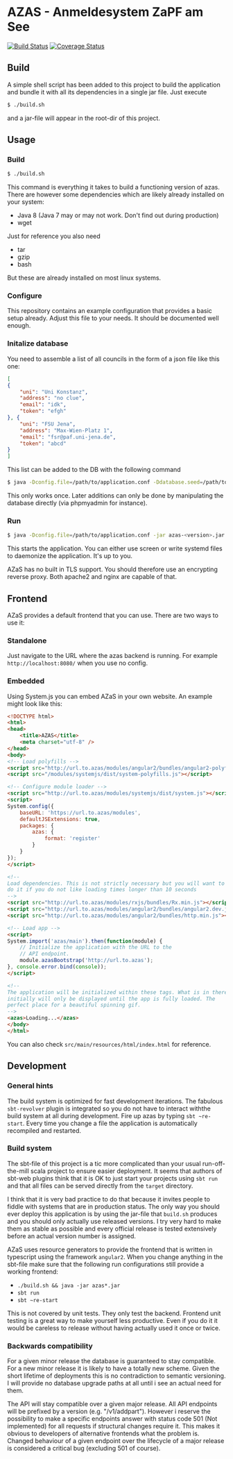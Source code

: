 AZAS - Anmeldesystem ZaPF am See
================================

[![Build Status](https://travis-ci.org/Richard-W/azas.svg?branch=master)](https://travis-ci.org/Richard-W/azas)
[![Coverage Status](https://coveralls.io/repos/github/Richard-W/azas/badge.svg?branch=master)](https://coveralls.io/github/Richard-W/azas?branch=master)

Build
-----

A simple shell script has been added to this project to build the
application and bundle it with all its dependencies in a single jar
file. Just execute

```sh
$ ./build.sh
```

and a jar-file will appear in the root-dir of this project.

Usage
-----

### Build

```sh
$ ./build.sh
```

This command is everything it takes to build a functioning version of
azas. There are however some dependencies which are likely already
installed on your system:

 * Java 8 (Java 7 may or may not work. Don't find out during production)
 * wget
 
Just for reference you also need

 * tar
 * gzip
 * bash
 
But these are already installed on most linux systems.

### Configure

This repository contains an example configuration that provides a basic
setup already. Adjust this file to your needs. It should be documented
well enough.

### Initalize database

You need to assemble a list of all councils in the form of a json file
like this one:

```json
[
{
	"uni": "Uni Konstanz",
	"address": "no clue",
	"email": "idk",
	"token": "efgh"
}, {
	"uni": "FSU Jena",
	"address": "Max-Wien-Platz 1",
	"email": "fsr@paf.uni-jena.de",
	"token": "abcd"
}
]
```

This list can be added to the DB with the following command

```sh
$ java -Dconfig.file=/path/to/application.conf -Ddatabase.seed=/path/to/json/file -jar azas-<version>.jar
```

This only works once. Later additions can only be done by manipulating
the database directly (via phpmyadmin for instance).

### Run

```sh
$ java -Dconfig.file=/path/to/application.conf -jar azas-<version>.jar
```

This starts the application. You can either use screen or write systemd
files to daemonize the application. It's up to you.

AZaS has no built in TLS support. You should therefore use an encrypting
reverse proxy. Both apache2 and nginx are capable of that.

Frontend
--------

AZaS provides a default frontend that you can use. There are two ways to
use it:

### Standalone

Just navigate to the URL where the azas backend is running. For example
`http://localhost:8080/` when you use no config.

### Embedded

Using System.js you can embed AZaS in your own website. An example might
look like this:

```html
<!DOCTYPE html>
<html>
<head>
    <title>AZAS</title>
    <meta charset="utf-8" />
</head>
<body>
<!-- Load polyfills -->
<script src="http://url.to.azas/modules/angular2/bundles/angular2-polyfills.min.js"></script>
<script src="/modules/systemjs/dist/system-polyfills.js"></script>

<!-- Configure module loader -->
<script src="http://url.to.azas/modules/systemjs/dist/system.js"></script>
<script>
System.config({
    baseURL: 'https://url.to.azas/modules',
    defaultJSExtensions: true,
    packages: {
        azas: {
            format: 'register'
        }
    }
});
</script>

<!--
Load dependencies. This is not strictly necessary but you will want to
do it if you do not like loading times longer than 10 seconds
-->
<script src="http://url.to.azas/modules/rxjs/bundles/Rx.min.js"></script>
<script src="http://url.to.azas/modules/angular2/bundles/angular2.dev.js"></script>
<script src="http://url.to.azas/modules/angular2/bundles/http.min.js"></script>

<!-- Load app -->
<script>
System.import('azas/main').then(function(module) {
    // Initialize the application with the URL to the
    // API endpoint.
    module.azasBootstrap('http://url.to.azas');
}, console.error.bind(console));
</script>

<!--
The application will be initialized within these tags. What is in there
initially will only be displayed until the app is fully loaded. The
perfect place for a beautiful spinning gif.
-->
<azas>Loading...</azas>
</body>
</html>
```

You can also check `src/main/resources/html/index.html` for reference.

Development
-----------

### General hints

The build system is optimized for fast development iterations. The
fabulous `sbt-revolver` plugin is integrated so you do not have to
interact withthe build system at all during development. Fire up azas by
typing `sbt ~re-start`. Every time you change a file the application is 
automatically recompiled and restarted.

### Build system

The sbt-file of this project is a tic more complicated than your usual
run-off-the-mill scala project to ensure easier deployment. It seems
that authors of sbt-web plugins think that it is OK to just start your
projects using `sbt run` and that all files can be served directly from
the `target` directory.

I think that it is very bad practice to do that because it invites
people to fiddle with systems that are in production status. The only
way you should ever deploy this application is by using the jar-file
that `build.sh` produces and you should only actually use released
versions. I try very hard to make them as stable as possible and every
official release is tested extensively before an actual version number
is assigned.

AZaS uses resource generators to provide the frontend that is written in
typescript using the framework `angular2`. When you change anything in
the sbt-file make sure that the following run configurations still
provide a working frontend:

 * `./build.sh && java -jar azas*.jar`
 * `sbt run`
 * `sbt ~re-start`

This is not covered by unit tests. They only test the backend. Frontend
unit testing is a great way to make yourself less productive. Even if
you do it it would be careless to release without having actually used
it once or twice.

### Backwards compatibility

For a given minor release the database is guaranteed to stay compatible.
For a new minor release it is likely to have a totally new scheme. Given
the short lifetime of deployments this is no contradiction to semantic
versioning. I will provide no database upgrade paths at all until i see
an actual need for them.

The API will stay compatible over a given major release. All API
endpoints will be prefixed by a version (e.g. "/v1/addpart"). However i
reserve the possibility to make a specific endpoints answer with status
code 501 (Not implemented) for all requests if structural changes
require it. This makes it obvious to developers of alternative frontends
what the problem is. Changed behaviour of a given endpoint over the
lifecycle of a major release is considered a critical bug (excluding
501 of course).
